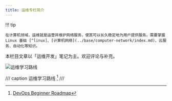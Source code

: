 ```yaml
---
title: 运维专栏简介
---
```


!!! tip

    在计算机领域，运维就是运营并维护网络服务，使其可以长久稳定地为用户提供服务。需要掌握 Linux 基础 [^linux]、[计算机网络](../base/computer-network/index.md)、云服务、自动化等知识。

本栏目文章以「运维开发」笔记为主。欢迎评论与补充。

[^linux]: <https://www.runoob.com/linux/linux-tutorial.html>

![运维学习路线](https://dwj-oss.oss-cn-nanjing.aliyuncs.com/images/202501302249152.png)

/// caption
运维学习路线 [^roadmap]
///

[^roadmap]: [DevOps Beginner Roadmap](https://roadmap.sh/devops?r=devops-beginner)
